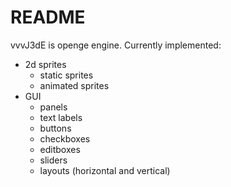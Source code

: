 # README #

vvvJ3dE is openge engine.
Currently implemented:
- 2d sprites 
    - static sprites 
    - animated sprites
- GUI
    - panels
    - text labels
    - buttons
    - checkboxes
    - editboxes
    - sliders
    - layouts (horizontal and vertical)

